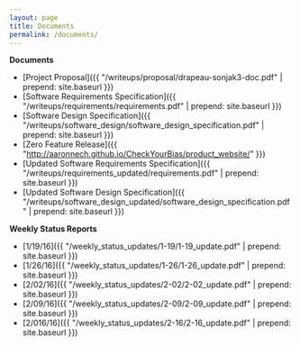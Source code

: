 ```yaml
---
layout: page
title: Documents
permalink: /documents/
---
```


**Documents**

* [Project Proposal]({{ "/writeups/proposal/drapeau-sonjak3-doc.pdf" | prepend: site.baseurl }})
* [Software Requirements Specification]({{ "/writeups/requirements/requirements.pdf" | prepend: site.baseurl }})
* [Software Design Specification]({{ "/writeups/software_design/software_design_specification.pdf" | prepend: site.baseurl }})
* [Zero Feature Release]({{ "http://aaronnech.github.io/CheckYourBias/product_website/" }})
* [Updated Software Requirements Specification]({{ "/writeups/requirements_updated/requirements.pdf" | prepend: site.baseurl }})
* [Updated Software Design Specification]({{ "/writeups/software_design_updated/software_design_specification.pdf" | prepend: site.baseurl }})

**Weekly Status Reports**

* [1/19/16]({{ "/weekly_status_updates/1-19/1-19_update.pdf" | prepend: site.baseurl }})
* [1/26/16]({{ "/weekly_status_updates/1-26/1-26_update.pdf" | prepend: site.baseurl }})
* [2/02/16]({{ "/weekly_status_updates/2-02/2-02_update.pdf" | prepend: site.baseurl }})
* [2/09/16]({{ "/weekly_status_updates/2-09/2-09_update.pdf" | prepend: site.baseurl }})
* [2/016/16]({{ "/weekly_status_updates/2-16/2-16_update.pdf" | prepend: site.baseurl }})